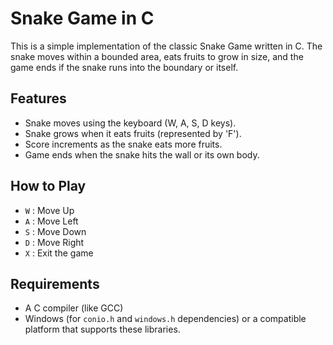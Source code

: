 # Snake Game in C

This is a simple implementation of the classic Snake Game written in C. The snake moves within a bounded area, eats fruits to grow in size, and the game ends if the snake runs into the boundary or itself.

## Features

- Snake moves using the keyboard (W, A, S, D keys).
- Snake grows when it eats fruits (represented by 'F').
- Score increments as the snake eats more fruits.
- Game ends when the snake hits the wall or its own body.

## How to Play

- `W` : Move Up
- `A` : Move Left
- `S` : Move Down
- `D` : Move Right
- `X` : Exit the game

## Requirements

- A C compiler (like GCC)
- Windows (for `conio.h` and `windows.h` dependencies) or a compatible platform that supports these libraries.
